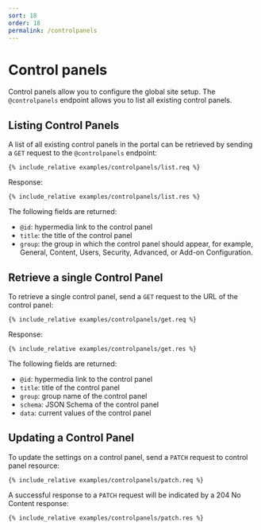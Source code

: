 ```yaml
---
sort: 18
order: 18
permalink: /controlpanels
---
```


# Control panels

Control panels allow you to configure the global site setup. The `@controlpanels` endpoint allows you to list all existing control panels.

## Listing Control Panels

A list of all existing control panels in the portal can be retrieved by sending a `GET` request to the `@controlpanels` endpoint:

```
{% include_relative examples/controlpanels/list.req %}
```

Response:

```
{% include_relative examples/controlpanels/list.res %}
```

The following fields are returned:

- `@id`: hypermedia link to the control panel
- `title`: the title of the control panel
- `group`: the group in which the control panel should appear, for example, General, Content, Users, Security, Advanced, or Add-on Configuration.

## Retrieve a single Control Panel

To retrieve a single control panel, send a `GET` request to the URL of the control panel:

```
{% include_relative examples/controlpanels/get.req %}
```

Response:

```
{% include_relative examples/controlpanels/get.res %}
```

The following fields are returned:

- `@id`: hypermedia link to the control panel
- `title`: title of the control panel
- `group`: group name of the control panel
- `schema`: JSON Schema of the control panel
- `data`: current values of the control panel

## Updating a Control Panel

To update the settings on a control panel, send a `PATCH` request to control panel resource:

```
{% include_relative examples/controlpanels/patch.req %}
```

A successful response to a `PATCH` request will be indicated by a 204 No Content response:

```
{% include_relative examples/controlpanels/patch.res %}
```
